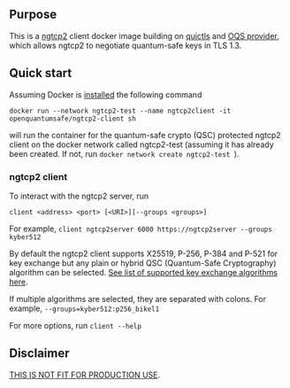 ## Purpose

This is a [ngtcp2](https://github.com/ngtcp2/ngtcp2) client docker image building on [quictls](https://github.com/quictls/openssl) and [OQS provider](https://github.com/open-quantum-safe/oqs-provider), which allows ngtcp2 to negotiate quantum-safe keys in TLS 1.3.

## Quick start
Assuming Docker is [installed](https://docs.docker.com/install) the following command

```
docker run --network ngtcp2-test --name ngtcp2client -it openquantumsafe/ngtcp2-client sh
```

will run the container for the quantum-safe crypto (QSC) protected ngtcp2 client on the docker network called ngtcp2-test (assuming it has already been created. If not, run `docker network create ngtcp2-test
`).

### ngtcp2 client
To interact with the ngtcp2 server, run
```
client <address> <port> [<URI>][--groups <groups>]
```

For example, `client ngtcp2server 6000 https://ngtcp2server --groups kyber512`

By default the ngtcp2 client supports X25519, P-256, P-384 and P-521 for key exchange but any plain or hybrid QSC (Quantum-Safe Cryptography) algorithm can be selected. [See list of supported key exchange algorithms here](https://github.com/open-quantum-safe/oqs-provider#algorithms).


If multiple algorithms are selected, they are separated with colons.
For example, `--groups=kyber512:p256_bikel1`


For more options, run `client --help`

## Disclaimer

[THIS IS NOT FIT FOR PRODUCTION USE](https://github.com/open-quantum-safe/openssl#limitations-and-security).
